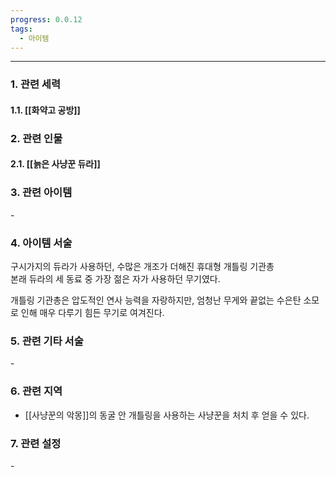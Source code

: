 ```yaml
---
progress: 0.0.12
tags:
  - 아이템
---
```

---
### 1. 관련 세력 
#### 1.1. [[화약고 공방]]

### 2. 관련 인물
#### 2.1. [[늙은 사냥꾼 듀라]]

### 3. 관련 아이템
\-

### 4. 아이템 서술
구시가지의 듀라가 사용하던, 수많은 개조가 더해진 휴대형 개틀링 기관총  
본래 듀라의 세 동료 중 가장 젊은 자가 사용하던 무기였다.  
  
개틀링 기관총은 압도적인 연사 능력을 자랑하지만, 엄청난 무게와 끝없는 수은탄 소모로 인해 매우 다루기 힘든 무기로 여겨진다.

### 5. 관련 기타 서술
\-

### 6. 관련 지역
- [[사냥꾼의 악몽]]의 동굴 안 개틀링을 사용하는 사냥꾼을 처치 후 얻을 수 있다.

### 7. 관련 설정
\-